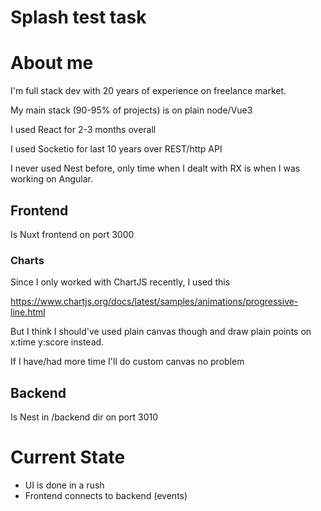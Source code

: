# Splash test task

# About me

I'm full stack dev with 20 years of experience on freelance market.

My main stack (90-95% of projects) is on plain node/Vue3

I used React for 2-3 months overall

I used Socketio for last 10 years over REST/http API

I never used Nest before, only time when I dealt with RX is when I was working on Angular.

## Frontend

Is Nuxt frontend on port 3000

### Charts

Since I only worked with ChartJS recently, I used this

https://www.chartjs.org/docs/latest/samples/animations/progressive-line.html

But I think I should've used plain canvas though and draw plain points on x:time y:score instead.

If I have/had more time I'll do custom canvas no problem

## Backend

Is Nest in /backend dir on port 3010

# Current State

* UI is done in a rush
* Frontend connects to backend (events)

